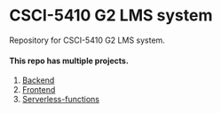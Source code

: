 # CSCI-5410 G2 LMS system

Repository for CSCI-5410 G2 LMS system.

#### This repo has multiple projects.

1. [Backend](back-end)
2. [Frontend](front-end/csci-5410-t2-front-end)
3. [Serverless-functions](serverless_functions)

